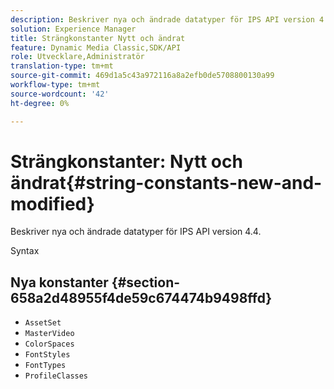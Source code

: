 ```yaml
---
description: Beskriver nya och ändrade datatyper för IPS API version 4.4.
solution: Experience Manager
title: Strängkonstanter Nytt och ändrat
feature: Dynamic Media Classic,SDK/API
role: Utvecklare,Administratör
translation-type: tm+mt
source-git-commit: 469d1a5c43a972116a8a2efb0de5708800130a99
workflow-type: tm+mt
source-wordcount: '42'
ht-degree: 0%

---
```



# Strängkonstanter: Nytt och ändrat{#string-constants-new-and-modified}

Beskriver nya och ändrade datatyper för IPS API version 4.4.

Syntax

## Nya konstanter {#section-658a2d48955f4de59c674474b9498ffd}

* `AssetSet`
* `MasterVideo`
* `ColorSpaces`
* `FontStyles`
* `FontTypes`
* `ProfileClasses`

<!--
Note: Can't tell from original docs if these are new or changes. Calling 'em new by default.
-->

